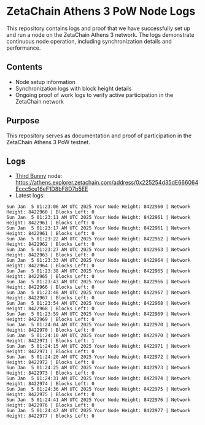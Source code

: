 # ZetaChain Athens 3 PoW Node Logs
This repository contains logs and proof that we have successfully set up and run a node on the ZetaChain Athens 3 network. The logs demonstrate continuous node operation, including synchronization details and performance.

## Contents
- Node setup information
- Synchronization logs with block height details
- Ongoing proof of work logs to verify active participation in the ZetaChain network

## Purpose
This repository serves as documentation and proof of participation in the ZetaChain Athens 3 PoW testnet.

## Logs

- [Third Bunny](https://thirdbunny.xyz/) node: https://athens.explorer.zetachain.com/address/0x225254d35dE666064Eccc5ce16eF1D8bF8D7b5EE
- Latest logs:
```
Sun Jan  5 01:23:06 AM UTC 2025 Your Node Height: 8422960 | Network Height: 8422960 | Blocks Left: 0
Sun Jan  5 01:23:11 AM UTC 2025 Your Node Height: 8422961 | Network Height: 8422961 | Blocks Left: 0
Sun Jan  5 01:23:17 AM UTC 2025 Your Node Height: 8422961 | Network Height: 8422961 | Blocks Left: 0
Sun Jan  5 01:23:22 AM UTC 2025 Your Node Height: 8422962 | Network Height: 8422962 | Blocks Left: 0
Sun Jan  5 01:23:27 AM UTC 2025 Your Node Height: 8422963 | Network Height: 8422963 | Blocks Left: 0
Sun Jan  5 01:23:33 AM UTC 2025 Your Node Height: 8422964 | Network Height: 8422964 | Blocks Left: 0
Sun Jan  5 01:23:38 AM UTC 2025 Your Node Height: 8422965 | Network Height: 8422965 | Blocks Left: 0
Sun Jan  5 01:23:43 AM UTC 2025 Your Node Height: 8422966 | Network Height: 8422966 | Blocks Left: 0
Sun Jan  5 01:23:48 AM UTC 2025 Your Node Height: 8422967 | Network Height: 8422967 | Blocks Left: 0
Sun Jan  5 01:23:54 AM UTC 2025 Your Node Height: 8422968 | Network Height: 8422968 | Blocks Left: 0
Sun Jan  5 01:23:59 AM UTC 2025 Your Node Height: 8422969 | Network Height: 8422969 | Blocks Left: 0
Sun Jan  5 01:24:04 AM UTC 2025 Your Node Height: 8422970 | Network Height: 8422970 | Blocks Left: 0
Sun Jan  5 01:24:10 AM UTC 2025 Your Node Height: 8422970 | Network Height: 8422971 | Blocks Left: 1
Sun Jan  5 01:24:15 AM UTC 2025 Your Node Height: 8422971 | Network Height: 8422971 | Blocks Left: 0
Sun Jan  5 01:24:20 AM UTC 2025 Your Node Height: 8422972 | Network Height: 8422972 | Blocks Left: 0
Sun Jan  5 01:24:25 AM UTC 2025 Your Node Height: 8422973 | Network Height: 8422973 | Blocks Left: 0
Sun Jan  5 01:24:31 AM UTC 2025 Your Node Height: 8422974 | Network Height: 8422974 | Blocks Left: 0
Sun Jan  5 01:24:36 AM UTC 2025 Your Node Height: 8422975 | Network Height: 8422975 | Blocks Left: 0
Sun Jan  5 01:24:41 AM UTC 2025 Your Node Height: 8422976 | Network Height: 8422976 | Blocks Left: 0
Sun Jan  5 01:24:47 AM UTC 2025 Your Node Height: 8422977 | Network Height: 8422977 | Blocks Left: 0
```
